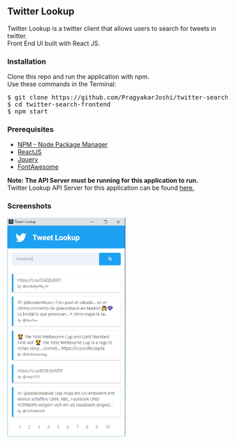<h2>Twitter Lookup</h2>
<p>Twitter Lookup is a twitter client that allows users to search for tweets in twitter. 
<br>
Front End UI built with React JS.</p>
<h3>Installation</h3>
Clone this repo and run the application with npm. 
<br>
Use these commands in the Terminal:
<pre>
$ git clone https://github.com/PragyakarJoshi/twitter-search-frontend.git
$ cd twitter-search-frontend
$ npm start
</pre>
<h3>Prerequisites</h3>
<ul>
 <li><a href="https://github.com/nodejs/node">NPM - Node Package Manager</a></li>
 <li><a href="https://github.com/facebook/react">ReactJS</a></li> 
 <li><a href="https://github.com/jquery/jquery">Jquery</a></li>
 <li><a href="https://github.com/FortAwesome/Font-Awesome">FontAwesome</a></li>
</ul>
<b>Note: The API Server must be running for this application to run.</b>
<br>
Twitter Lookup API Server for this application can be found <a href="https://github.com/PragyakarJoshi/twitter-lookup-api-service">here.</a>
<h3>Screenshots</h3>
<img src="ss.PNG" height="500px">
